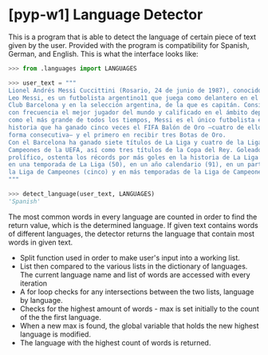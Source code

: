 # [pyp-w1] Language Detector

This is a program that is able to detect the language of certain piece of text given by the user. Provided with the program is compatibility for Spanish, German, and English. This is what the interface looks like:

```python
>>> from .languages import LANGUAGES

>>> user_text = """
Lionel Andrés Messi Cuccittini (Rosario, 24 de junio de 1987), conocido como
Leo Messi, es un futbolista argentino11 que juega como delantero en el Fútbol
Club Barcelona y en la selección argentina, de la que es capitán. Considerado
con frecuencia el mejor jugador del mundo y calificado en el ámbito deportivo
como el más grande de todos los tiempos, Messi es el único futbolista en la
historia que ha ganado cinco veces el FIFA Balón de Oro –cuatro de ellos en
forma consecutiva– y el primero en recibir tres Botas de Oro.
Con el Barcelona ha ganado siete títulos de La Liga y cuatro de la Liga de
Campeones de la UEFA, así como tres títulos de la Copa del Rey. Goleador
prolífico, ostenta los récords por más goles en la historia de La Liga (308),
en una temporada de La Liga (50), en un año calendario (91), en un partido de
la Liga de Campeones (cinco) y en más temporadas de la Liga de Campeones (cinco).
"""

>>> detect_language(user_text, LANGUAGES)
'Spanish'
```

The most common words in every language are counted in order to find the return value, which is the determined language. If given text contains words of different languages, the detector returns the language that contain most words in given text.

- Split function used in order to make user's input into a working list. 
- List then compared to the various lists in the dictionary of languages. The current language name and list of words are      accessed with every iteration
- A for loop checks for any intersections between the two lists, language by language.
- Checks for the highest amount of words - max is set initially to the count of the the first language. 
- When a new max is found, the global variable that holds the new highest language is modified.
- The language with the highest count of words is returned.
